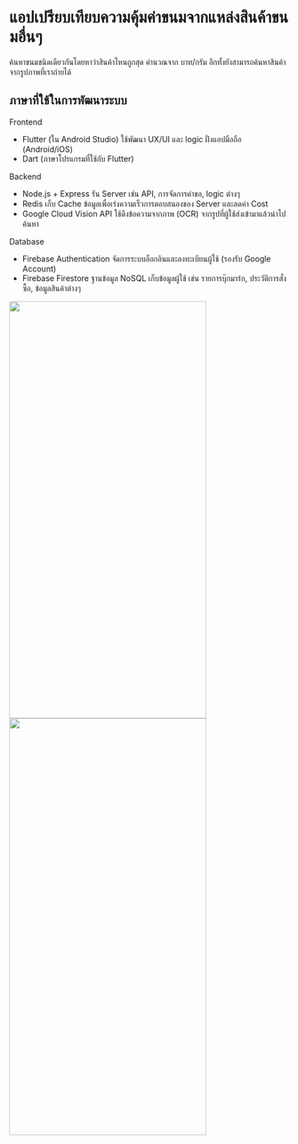 # แอปเปรียบเทียบความคุ้มค่าขนมจากแหล่งสินค้าขนมอื่นๆ

ค้นหาขนมชนิดเดียวกันโดยหาว่าสินค้าไหนถูกสุด คำนวณจาก บาท/กรัม อีกทั้งยังสามารถค้นหาสินค้าจากรูปภาพที่เราถ่ายได้

## ภาษาที่ใช้ในการพัฒนาระบบ

Frontend
- Flutter (ใน Android Studio)
ใช้พัฒนา UX/UI และ logic ฝั่งแอปมือถือ (Android/iOS)
- Dart (ภาษาโปรแกรมที่ใช้กับ Flutter)

Backend
- Node.js + Express 
รัน Server เช่น API, การจัดการคำขอ, logic ต่างๆ
- Redis
เก็บ Cache ข้อมูลเพื่อเร่งความเร็วการตอบสนองของ Server และลดค่า Cost
- Google Cloud Vision API
ใช้ดึงข้อความจากภาพ (OCR) จากรูปที่ผู้ใช้ส่งเข้ามาแล้วนำไปค้นหา

Database
- Firebase Authentication
จัดการระบบล็อกอินและลงทะเบียนผู้ใช้ (รองรับ Google Account)
- Firebase Firestore
ฐานข้อมูล NoSQL เก็บข้อมูลผู้ใช้ เช่น รายการบุ๊กมาร์ก, ประวัติการสั่งซื้อ, ข้อมูลสินค้าต่างๆ

<img src="https://github.com/user-attachments/assets/2a13ac73-88aa-4fef-b72e-cff93c9fb10a" width="354" height="750" />
<img src="https://github.com/user-attachments/assets/b5390315-170e-4cad-ab64-e34bf1b8fb5f" width="354" height="750" />



